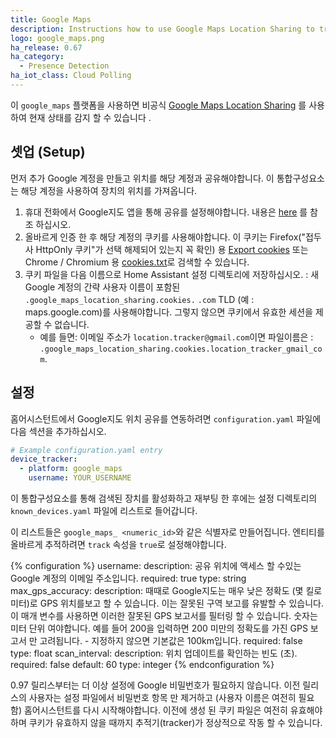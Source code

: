 ```yaml
---
title: Google Maps
description: Instructions how to use Google Maps Location Sharing to track devices in Home Assistant.
logo: google_maps.png
ha_release: 0.67
ha_category:
  - Presence Detection
ha_iot_class: Cloud Polling
---
```


이 `google_maps` 플랫폼을 사용하면 비공식 [Google Maps Location Sharing](https://myaccount.google.com/locationsharing) 를 사용하여 현재 상태를 감지 할 수 있습니다 .

## 셋업 (Setup)

먼저 추가 Google 계정을 만들고 위치를 해당 계정과 공유해야합니다. 이 통합구성요소는 해당 계정을 사용하여 장치의 위치를 ​​가져옵니다.

1. 휴대 전화에서 Google지도 앱을 통해 공유를 설정해야합니다. 내용은 [here](https://support.google.com/accounts?p=location_sharing) 를 참조 하십시오.
2. 올바르게 인증 한 후 해당 계정의 쿠키를 사용해야합니다. 이 쿠키는 Firefox("접두사 HttpOnly 쿠키"가 선택 해제되어 있는지 꼭 확인) 용 [Export cookies](https://addons.mozilla.org/en-US/firefox/addon/export-cookies-txt/?src=search) 또는 Chrome / Chromium 용 [cookies.txt](https://chrome.google.com/webstore/detail/cookiestxt/njabckikapfpffapmjgojcnbfjonfjfg?hl=en-US)로 검색할 수 있습니다.
3. 쿠키 파일을 다음 이름으로 Home Assistant 설정 디렉토리에 저장하십시오. : 새 Google 계정의 간략 사용자 이름이 포함된 `.google_maps_location_sharing.cookies.` `.com` TLD (예 : maps.google.com)를 사용해야합니다. 그렇지 않으면 쿠키에서 유효한 세션을 제공할 수 없습니다.
   - 예를 들면: 이메일 주소가 `location.tracker@gmail.com`이면 파일이름은 : `.google_maps_location_sharing.cookies.location_tracker_gmail_com`.

## 설정

홈어시스턴트에서 Google지도 위치 공유를 연동하려면 `configuration.yaml` 파일에 다음 섹션을 추가하십시오.

```yaml
# Example configuration.yaml entry
device_tracker:
  - platform: google_maps
    username: YOUR_USERNAME
```

이 통합구성요소를 통해 검색된 장치를 활성화하고 재부팅 한 후에는 설정 디렉토리의 `known_devices.yaml` 파일에 리스트로 들어갑니다.

이 리스트들은 `google_maps_ <numeric_id>`와 같은 식별자로 만들어집니다. 엔티티를 올바르게 추적하려면 `track` 속성을 `true`로 설정해야합니다.

{% configuration %}
username:
  description: 공유 위치에 액세스 할 수있는 Google 계정의 이메일 주소입니다.
  required: true
  type: string
max_gps_accuracy:
   description: 때때로 Google지도는 매우 낮은 정확도 (몇 킬로미터)로 GPS 위치를보고 할 수 있습니다. 이는 잘못된 구역 보고를 유발할 수 있습니다. 이 매개 변수를 사용하면 이러한 잘못된 GPS 보고서를 필터링 할 수 있습니다. 숫자는 미터 단위 여야합니다. 예를 들어 200을 입력하면 200 미만의 정확도를 가진 GPS 보고서 만 고려됩니다. - 지정하지 않으면 기본값은 100km입니다.
   required: false
   type: float
scan_interval:
  description: 위치 업데이트를 확인하는 빈도 (초).
  required: false
  default: 60
  type: integer
{% endconfiguration %}

<div class='note'>
0.97 릴리스부터는 더 이상 설정에 Google 비밀번호가 필요하지 않습니다. 이전 릴리스의 사용자는 설정 파일에서 비밀번호 항목 만 제거하고 (사용자 이름은 여전히 ​​필요함) 홈어시스턴트를 다시 시작해야합니다. 이전에 생성 된 쿠키 파일은 여전히 ​​유효해야 하며 쿠키가 유효하지 않을 때까지 추적기(tracker)가 정상적으로 작동 할 수 있습니다.
</div>
